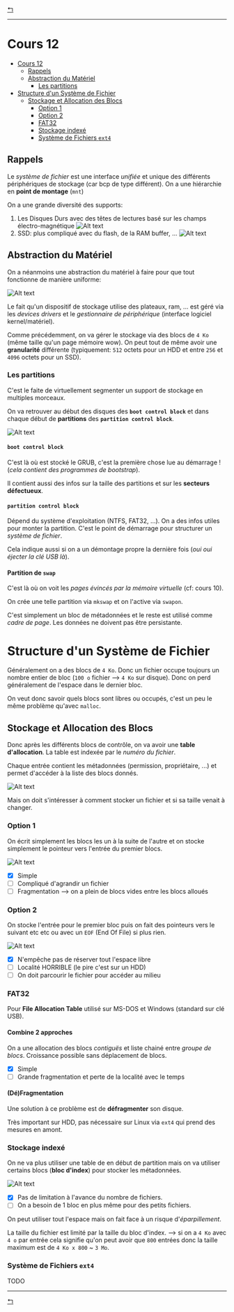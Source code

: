[↰](../README.md)

___

# Cours 12

- [Cours 12](#cours-12)
  - [Rappels](#rappels)
  - [Abstraction du Matériel](#abstraction-du-matériel)
    - [Les partitions](#les-partitions)
- [Structure d'un Système de Fichier](#structure-dun-système-de-fichier)
  - [Stockage et Allocation des Blocs](#stockage-et-allocation-des-blocs)
    - [Option 1](#option-1)
    - [Option 2](#option-2)
    - [FAT32](#fat32)
    - [Stockage indexé](#stockage-indexé)
    - [Système de Fichiers `ext4`](#système-de-fichiers-ext4)

## Rappels

Le *système de fichier* est une interface *unifiée* et unique des différents périphériques de stockage (car bcp de type différent). On a une hiérarchie en **point de montage** (`mnt`)

On a une grande diversité des supports:
1. Les Disques Durs avec des têtes de lectures basé sur les champs électro-magnétique
![Alt text](image-35.png)
2. SSD: plus compliqué avec du flash, de la RAM buffer, ...
![Alt text](image-36.png)

## Abstraction du Matériel

On a néanmoins une abstraction du matériel à faire pour que tout fonctionne de manière uniforme:

![Alt text](image-37.png)

Le fait qu'un dispositif de stockage utilise des plateaux, ram, ... est géré via les *devices drivers* et le *gestionnaire de périphérique* (interface logiciel kernel/matériel).

Comme précédemment, on va gérer le stockage via des blocs de `4 Ko` (même taille qu'un page mémoire wow). On peut tout de même avoir une **granularité** différente (typiquement: `512` octets pour un HDD et entre `256` et `4096` octets pour un SSD).

### Les partitions

C'est le faite de virtuellement segmenter un support de stockage en multiples morceaux. 

On va retrouver au début des disques des **`boot control block`** et dans chaque début de **partitions** des **`partition control block`**.

![Alt text](image-39.png)

#### `boot control block`

C'est là où est stocké le GRUB, c'est la première chose lue au démarrage ! (*cela contient des programmes de bootstrap*).

Il contient aussi des infos sur la taille des partitions et sur les **secteurs défectueux**.

#### `partition control block`

Dépend du système d'exploitation (NTFS, FAT32, ...). On a des infos utiles pour monter la partition. C'est le point de démarrage pour structurer un *système de fichier*.

Cela indique aussi si on a un démontage propre la dernière fois (*oui oui éjecter la clé USB là*).

#### Partition de `swap`

C'est là où on voit les *pages évincés par la mémoire virtuelle* (cf: cours 10).

On crée une telle partition via `mkswap` et on l'active via `swapon`.

C'est simplement un bloc de métadonnées et le reste est utilisé comme *cadre de page*. Les données ne doivent pas être persistante.

# Structure d'un Système de Fichier

Généralement on a des blocs de `4 Ko`. Donc un fichier occupe toujours un nombre entier de bloc (`100 o` fichier --> `4 Ko` sur disque). Donc on perd généralement de l'espace dans le dernier bloc.

On veut donc savoir quels blocs sont libres ou occupés, c'est un peu le même problème qu'avec ``malloc``. 

## Stockage et Allocation des Blocs

Donc après les différents blocs de contrôle, on va avoir une **table d'allocation**. La table est indexée par le *numéro du fichier*.

Chaque entrée contient les métadonnées (permission, propriétaire, ...) et permet d'accéder à la liste des blocs donnés.

![Alt text](image-40.png)

Mais on doit s'intéresser à comment stocker un fichier et si sa taille venait à changer.

### Option 1

On écrit simplement les blocs les un à la suite de l'autre et on stocke simplement le pointeur vers l'entrée du premier blocs.

![Alt text](image-41.png)

- [x] Simple
- [ ] Compliqué d'agrandir un fichier
- [ ] Fragmentation --> on a plein de blocs vides entre les blocs alloués

### Option 2

On stocke l'entrée pour le premier bloc puis on fait des pointeurs vers le suivant etc etc ou avec un `EOF` (End Of File) si plus rien.

![Alt text](image-42.png)

- [x] N'empêche pas de réserver tout l'espace libre
- [ ] Localité HORRIBLE (le pire c'est sur un HDD)
- [ ] On doit parcourir le fichier pour accéder au milieu

### FAT32

Pour **File Allocation Table** utilisé sur MS-DOS et Windows (standard sur clé USB).

#### Combine 2 approches

On a une allocation des blocs *contiguës* et liste chainé entre *groupe de blocs*. Croissance possible sans déplacement de blocs.

- [x] Simple
- [ ] Grande fragmentation et perte de la localité avec le temps

#### (Dé)Fragmentation

Une solution à ce problème est de **défragmenter** son disque.

Très important sur HDD, pas nécessaire sur Linux via `ext4` qui prend des mesures en amont.

### Stockage indexé

On ne va plus utiliser une table de en début de partition mais on va utiliser certains blocs (**bloc d'index**) pour stocker les métadonnées.

![Alt text](image-43.png)

- [x] Pas de limitation à l'avance du nombre de fichiers.
- [ ] On a besoin de 1 bloc en plus même pour des petits fichiers.

On peut utiliser tout l'espace mais on fait face à un risque d'*éparpillement*.

La taille du fichier est limité par la taille du bloc d'index. --> si on a `4 Ko` avec `4 o` par entrée cela signifie qu'on peut avoir que `800` entrées donc la taille maximum est de `4 Ko x 800` ~ `3 Mo`.

### Système de Fichiers `ext4`






TODO

___

[↰](../README.md)